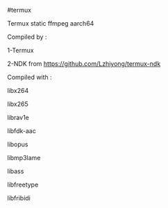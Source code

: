#termux

Termux static ffmpeg aarch64 

Compiled by :

1-Termux

2-NDK from https://github.com/Lzhiyong/termux-ndk 

Compiled with :

libx264

libx265

librav1e

libfdk-aac 

libopus

libmp3lame

libass

libfreetype

libfribidi
